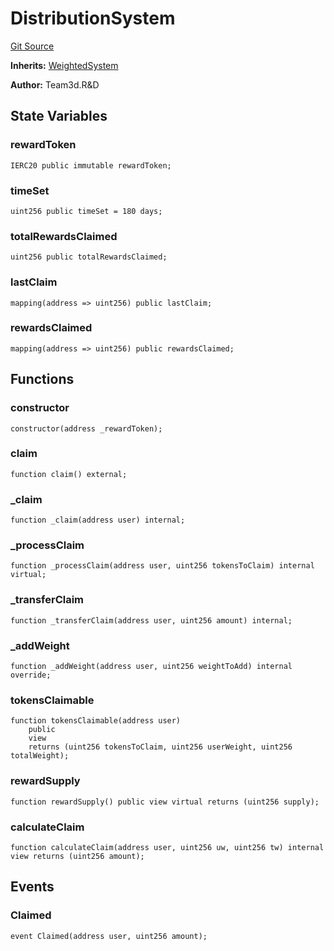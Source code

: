 # DistributionSystem
[Git Source](https://github.com//Team3dVidyaGames/Contracts/blob/c23d2f00a078c0b63e567bcd930645e3fd252715/src/contracts/agnosia/DistributionSystem.sol)

**Inherits:**
[WeightedSystem](/src/contracts/agnosia/WeightedSystem.sol/contract.WeightedSystem.md)

**Author:**
Team3d.R&D


## State Variables
### rewardToken

```solidity
IERC20 public immutable rewardToken;
```


### timeSet

```solidity
uint256 public timeSet = 180 days;
```


### totalRewardsClaimed

```solidity
uint256 public totalRewardsClaimed;
```


### lastClaim

```solidity
mapping(address => uint256) public lastClaim;
```


### rewardsClaimed

```solidity
mapping(address => uint256) public rewardsClaimed;
```


## Functions
### constructor


```solidity
constructor(address _rewardToken);
```

### claim


```solidity
function claim() external;
```

### _claim


```solidity
function _claim(address user) internal;
```

### _processClaim


```solidity
function _processClaim(address user, uint256 tokensToClaim) internal virtual;
```

### _transferClaim


```solidity
function _transferClaim(address user, uint256 amount) internal;
```

### _addWeight


```solidity
function _addWeight(address user, uint256 weightToAdd) internal override;
```

### tokensClaimable


```solidity
function tokensClaimable(address user)
    public
    view
    returns (uint256 tokensToClaim, uint256 userWeight, uint256 totalWeight);
```

### rewardSupply


```solidity
function rewardSupply() public view virtual returns (uint256 supply);
```

### calculateClaim


```solidity
function calculateClaim(address user, uint256 uw, uint256 tw) internal view returns (uint256 amount);
```

## Events
### Claimed

```solidity
event Claimed(address user, uint256 amount);
```

